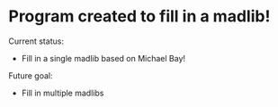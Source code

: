 # Program created to fill in a madlib!

Current status:
* Fill in a single madlib based on Michael Bay!

Future goal:
* Fill in multiple madlibs